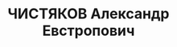 ---
title: ЧИСТЯКОВ Александр Евстропович
description: 'Род. в 1906, Москва, русский, обр.: низшее, б/п. Проживал: Москва, Преображенская
  пл., д. 6/68, кв. 1. Управляющий делами в Московском комитете ВЛКСМ.

  Арестован 27.08.1937. Обв. в участии в к.-р. троцкистской террористической организации.
  Приговор: ВК ВС СССР, 08.10.1937 – ВМН. Расстрелян 08.10.1937, г.Москва.

  Реабилитирован ВК ВС СССР 21.07.1956'
---